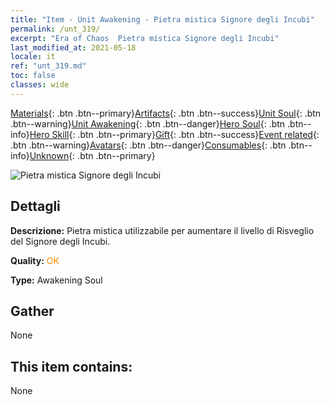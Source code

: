 ```yaml
---
title: "Item - Unit Awakening - Pietra mistica Signore degli Incubi"
permalink: /unt_319/
excerpt: "Era of Chaos  Pietra mistica Signore degli Incubi"
last_modified_at: 2021-05-18
locale: it
ref: "unt_319.md"
toc: false
classes: wide
---
```

 [Materials](/ItemsIT/){: .btn .btn--primary}[Artifacts](/ItemsIT/Artifacts/){: .btn .btn--success}[Unit Soul](/ItemsIT/UnitSoul/){: .btn .btn--warning}[Unit Awakening](/ItemsIT/UnitAwakening/){: .btn .btn--danger}[Hero Soul](/ItemsIT/HeroSoul/){: .btn .btn--info}[Hero Skill](/ItemsIT/HeroSkill/){: .btn .btn--primary}[Gift](/ItemsIT/Gift/){: .btn .btn--success}[Event related](/ItemsIT/Events/){: .btn .btn--warning}[Avatars](/ItemsIT/Avatars/){: .btn .btn--danger}[Consumables](/ItemsIT/Consumables/){: .btn .btn--info}[Unknown](/ItemsIT/Unknown/){: .btn .btn--primary}

 ![Pietra mistica Signore degli Incubi](/images/u/tia_mengyanshou.jpg)

## Dettagli
 **Descrizione:** Pietra mistica utilizzabile per aumentare il livello di Risveglio del Signore degli Incubi.

 **Quality:** <span style="color: #FF8C00">OK</span>

 **Type:** Awakening Soul

## Gather

  None

## This item contains:

  None

